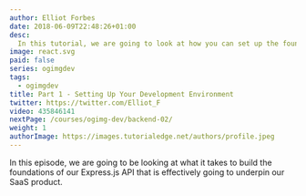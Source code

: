 ```yaml
---
author: Elliot Forbes
date: 2018-06-09T22:48:26+01:00
desc:
  In this tutorial, we are going to look at how you can set up the foundations for the REST API that will be powering our SaaS product.
image: react.svg
paid: false
series: ogimgdev
tags:
  - ogimgdev
title: Part 1 - Setting Up Your Development Environment
twitter: https://twitter.com/Elliot_F
video: 435846141
nextPage: /courses/ogimg-dev/backend-02/
weight: 1
authorImage: https://images.tutorialedge.net/authors/profile.jpeg
---
```


In this episode, we are going to be looking at what it takes to build the foundations of our Express.js API that is effectively going to underpin our SaaS product.


